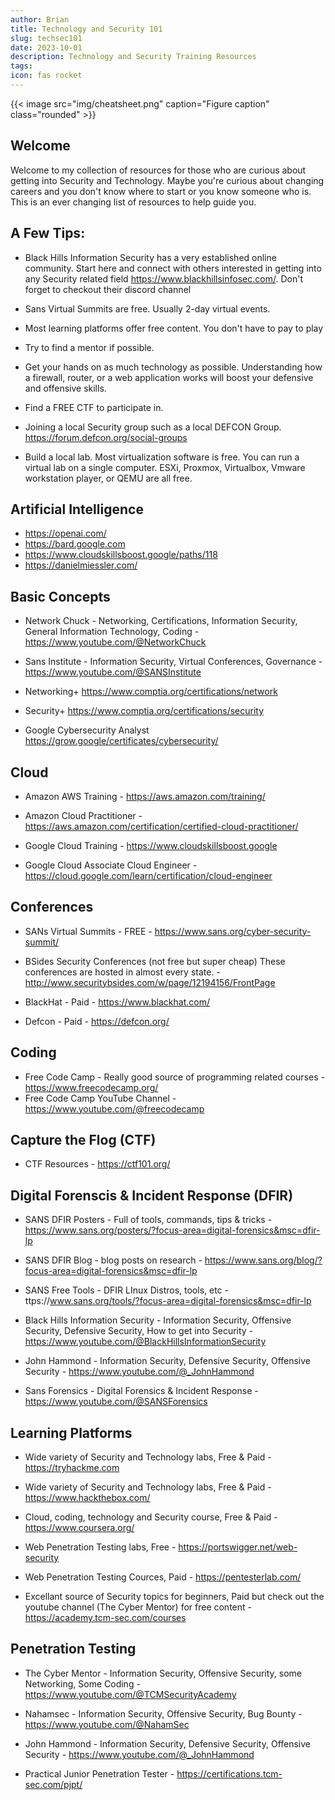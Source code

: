 ```yaml
---
author: Brian
title: Technology and Security 101
slug: techsec101
date: 2023-10-01
description: Technology and Security Training Resources
tags: 
icon: fas rocket
---
```


{{< image src="img/cheatsheet.png" caption="Figure caption" class="rounded" >}}  

## Welcome

Welcome to my collection of resources for those who are curious about getting into Security and Technology. Maybe you're curious about changing careers and you don't know where to start or you know someone who is. This is an ever changing list of resources to help guide you. 

## A Few Tips:

- Black Hills Information Security has a very established online community. Start here and connect with others interested in getting into any Security related field https://www.blackhillsinfosec.com/. Don't forget to checkout their discord channel

- Sans Virtual Summits are free. Usually 2-day virtual events.

- Most learning platforms offer free content. You don't have to pay to play

- Try to find a mentor if possible.

- Get your hands on as much technology as possible. Understanding how a firewall, router, or a web application works will boost your defensive and offensive skills. 

- Find a FREE CTF to participate in.

- Joining a local Security group such as a local DEFCON Group. https://forum.defcon.org/social-groups

- Build a local lab. Most virtualization software is free. You can run a virtual lab on a single computer. ESXi, Proxmox, Virtualbox, Vmware workstation player, or QEMU are all free.

## Artificial Intelligence

- https://openai.com/
- https://bard.google.com
- https://www.cloudskillsboost.google/paths/118
- https://danielmiessler.com/


## Basic Concepts

- Network Chuck - Networking, Certifications, Information Security, General Information Technology, Coding - https://www.youtube.com/@NetworkChuck

- Sans Institute - Information Security, Virtual Conferences, Governance - https://www.youtube.com/@SANSInstitute

- Networking+ https://www.comptia.org/certifications/network

- Security+ https://www.comptia.org/certifications/security

- Google Cybersecurity Analyst https://grow.google/certificates/cybersecurity/

## Cloud


- Amazon AWS Training - https://aws.amazon.com/training/
- Amazon Cloud Practitioner - https://aws.amazon.com/certification/certified-cloud-practitioner/

- Google Cloud Training - https://www.cloudskillsboost.google
- Google Cloud Associate Cloud Engineer - https://cloud.google.com/learn/certification/cloud-engineer

## Conferences

- SANs Virtual Summits - FREE - https://www.sans.org/cyber-security-summit/

- BSides Security Conferences (not free but super cheap) These conferences are hosted in almost every state. - http://www.securitybsides.com/w/page/12194156/FrontPage

- BlackHat - Paid - https://www.blackhat.com/

- Defcon - Paid - https://defcon.org/

## Coding

- Free Code Camp - Really good source of programming related courses - https://www.freecodecamp.org/
- Free Code Camp YouTube Channel - https://www.youtube.com/@freecodecamp

## Capture the Flog (CTF)

- CTF Resources - https://ctf101.org/


## Digital Forenscis & Incident Response (DFIR)

- SANS DFIR Posters - Full of tools, commands, tips & tricks - https://www.sans.org/posters/?focus-area=digital-forensics&msc=dfir-lp

- SANS DFIR Blog - blog posts on research - https://www.sans.org/blog/?focus-area=digital-forensics&msc=dfir-lp 

- SANS Free Tools - DFIR LInux Distros, tools, etc - ttps://www.sans.org/tools/?focus-area=digital-forensics&msc=dfir-lp

- Black Hills Information Security - Information Security, Offensive Security, Defensive Security, How to get into Security - https://www.youtube.com/@BlackHillsInformationSecurity

- John Hammond - Information Security, Defensive Security, Offensive Security - https://www.youtube.com/@_JohnHammond

- Sans Forensics - Digital Forensics & Incident Response - https://www.youtube.com/@SANSForensics


## Learning Platforms  

- Wide variety of Security and Technology labs, Free & Paid  - https://tryhackme.com

- Wide variety of Security and Technology labs, Free & Paid - https://www.hackthebox.com/

- Cloud, coding, technology and Security course, Free & Paid - https://www.coursera.org/

- Web Penetration Testing labs, Free - https://portswigger.net/web-security

- Web Penetration Testing Cources, Paid - https://pentesterlab.com/

- Excellant source of Security topics for beginners, Paid but check out the youtube channel (The Cyber Mentor) for free content - https://academy.tcm-sec.com/courses

## Penetration Testing

- The Cyber Mentor - Information Security, Offensive Security, some Networking, Some Coding - https://www.youtube.com/@TCMSecurityAcademy

- Nahamsec - Information Security, Offensive Security, Bug Bounty - https://www.youtube.com/@NahamSec

- John Hammond - Information Security, Defensive Security, Offensive Security - https://www.youtube.com/@_JohnHammond

- Practical Junior Penetration Tester - https://certifications.tcm-sec.com/pjpt/






